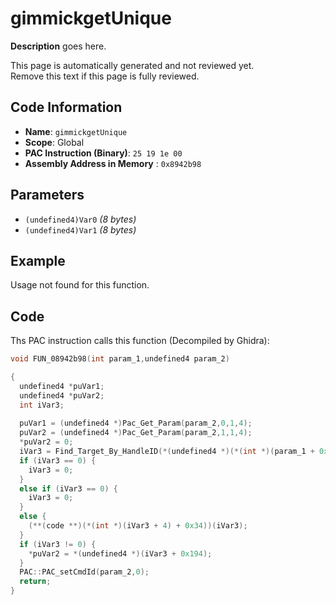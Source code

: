 # gimmickgetUnique

**Description** goes here.

This page is automatically generated and not reviewed yet.<br>Remove this text if this page is fully reviewed.

## Code Information

- **Name**: `gimmickgetUnique`
- **Scope**: Global
- **PAC Instruction (Binary)**: `25 19 1e 00`
- **Assembly Address in Memory** : `0x8942b98`

## Parameters

- `(undefined4)Var0` *(8 bytes)*
- `(undefined4)Var1` *(8 bytes)*

## Example

Usage not found for this function.

## Code

Ths PAC instruction calls this function (Decompiled by Ghidra):

```c
void FUN_08942b98(int param_1,undefined4 param_2)

{
  undefined4 *puVar1;
  undefined4 *puVar2;
  int iVar3;
  
  puVar1 = (undefined4 *)Pac_Get_Param(param_2,0,1,4);
  puVar2 = (undefined4 *)Pac_Get_Param(param_2,1,1,4);
  *puVar2 = 0;
  iVar3 = Find_Target_By_HandleID(*(undefined4 *)(*(int *)(param_1 + 0x10) + 0xe8),*puVar1,1);
  if (iVar3 == 0) {
    iVar3 = 0;
  }
  else if (iVar3 == 0) {
    iVar3 = 0;
  }
  else {
    (**(code **)(*(int *)(iVar3 + 4) + 0x34))(iVar3);
  }
  if (iVar3 != 0) {
    *puVar2 = *(undefined4 *)(iVar3 + 0x194);
  }
  PAC::PAC_setCmdId(param_2,0);
  return;
}
```

